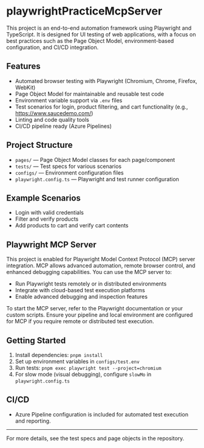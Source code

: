# playwrightPracticeMcpServer

This project is an end-to-end automation framework using Playwright and TypeScript. It is designed for UI testing of web applications, with a focus on best practices such as the Page Object Model, environment-based configuration, and CI/CD integration.

## Features
- Automated browser testing with Playwright (Chromium, Chrome, Firefox, WebKit)
- Page Object Model for maintainable and reusable test code
- Environment variable support via `.env` files
- Test scenarios for login, product filtering, and cart functionality (e.g., https://www.saucedemo.com/)
- Linting and code quality tools
- CI/CD pipeline ready (Azure Pipelines)

## Project Structure
- `pages/` — Page Object Model classes for each page/component
- `tests/` — Test specs for various scenarios
- `configs/` — Environment configuration files
- `playwright.config.ts` — Playwright and test runner configuration

## Example Scenarios
- Login with valid credentials
- Filter and verify products
- Add products to cart and verify cart contents

## Playwright MCP Server
This project is enabled for Playwright Model Context Protocol (MCP) server integration. MCP allows advanced automation, remote browser control, and enhanced debugging capabilities. You can use the MCP server to:
- Run Playwright tests remotely or in distributed environments
- Integrate with cloud-based test execution platforms
- Enable advanced debugging and inspection features

To start the MCP server, refer to the Playwright documentation or your custom scripts. Ensure your pipeline and local environment are configured for MCP if you require remote or distributed test execution.

## Getting Started
1. Install dependencies: `pnpm install`
2. Set up environment variables in `configs/test.env`
3. Run tests: `pnpm exec playwright test --project=chromium`
4. For slow mode (visual debugging), configure `slowMo` in `playwright.config.ts`

## CI/CD
- Azure Pipeline configuration is included for automated test execution and reporting.

---

For more details, see the test specs and page objects in the repository.